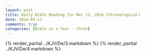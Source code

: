 ```yaml
---
layout: post
title: Daily Bible Reading for Mar 13, 2014 (Chronological)
date: 2014-03-13
comments: true
categories: [Bible in a Year - Chron]
---
```

{% render_partial ../KJV/De/3.markdown %}
{% render_partial ../KJV/De/4.markdown %}
